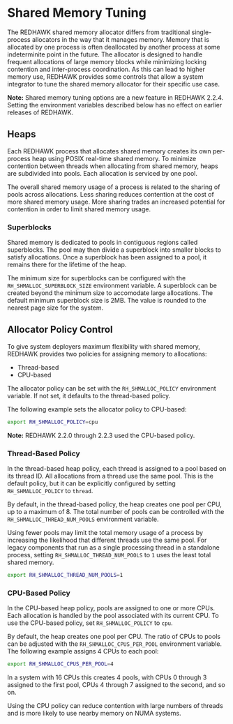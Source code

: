 # Shared Memory Tuning

The REDHAWK shared memory allocator differs from traditional single-process allocators in the way that it manages memory.
Memory that is allocated by one process is often deallocated by another process at some indeterminite point in the future.
The allocator is designed to handle frequent allocations of large memory blocks while minimizing locking contention and inter-process coordination.
As this can lead to higher memory use, REDHAWK provides some controls that allow a system integrator to tune the shared memory allocator for their specific use case.

**Note:** Shared memory tuning options are a new feature in REDHAWK 2.2.4.
Setting the environment variables described below has no effect on earlier releases of REDHAWK.

## Heaps

Each REDHAWK process that allocates shared memory creates its own per-process heap using POSIX real-time shared memory.
To minimize contention between threads when allocating from shared memory, heaps are subdivided into pools.
Each allocation is serviced by one pool.

The overall shared memory usage of a process is related to the sharing of pools across allocations.
Less sharing reduces contention at the cost of more shared memory usage.
More sharing trades an increased potential for contention in order to limit shared memory usage.

### Superblocks

Shared memory is dedicated to pools in contiguous regions called superblocks.
The pool may then divide a superblock into smaller blocks to satisfy allocations.
Once a superblock has been assigned to a pool, it remains there for the lifetime of the heap.

The minimum size for superblocks can be configured with the `RH_SHMALLOC_SUPERBLOCK_SIZE` environment variable.
A superblock can be created beyond the minimum size to accomodate large allocations.
The default minimum superblock size is 2MB.
The value is rounded to the nearest page size for the system.

## Allocator Policy Control

To give system deployers maximum flexibility with shared memory, REDHAWK provides two policies for assigning memory to allocations:

* Thread-based
* CPU-based

The allocator policy can be set with the `RH_SHMALLOC_POLICY` environment variable.
If not set, it defaults to the thread-based policy.

The following example sets the allocator policy to CPU-based:
```sh
export RH_SHMALLOC_POLICY=cpu
```

**Note:** REDHAWK 2.2.0 through 2.2.3 used the CPU-based policy.

### Thread-Based Policy

In the thread-based heap policy, each thread is assigned to a pool based on its thread ID.
All allocations from a thread use the same pool.
This is the default policy, but it can be explicitly configured by setting `RH_SHMALLOC_POLICY` to `thread`.

By default, in the thread-based policy, the heap creates one pool per CPU, up to a maximum of 8.
The total number of pools can be controlled with the `RH_SHMALLOC_THREAD_NUM_POOLS` environment variable.

Using fewer pools may limit the total memory usage of a process by increasing the likelihood that different threads use the same pool.
For legacy components that run as a single processing thread in a standalone process, setting `RH_SHMALLOC_THREAD_NUM_POOLS` to `1` uses the least total shared memory.

```sh
export RH_SHMALLOC_THREAD_NUM_POOLS=1
```

### CPU-Based Policy

In the CPU-based heap policy, pools are assigned to one or more CPUs.
Each allocation is handled by the pool associated with its current CPU.
To use the CPU-based policy, set `RH_SHMALLOC_POLICY` to `cpu`.

By default, the heap creates one pool per CPU.
The ratio of CPUs to pools can be adjusted with the `RH_SHMALLOC_CPUS_PER_POOL` environment variable.
The following example assigns 4 CPUs to each pool:
```sh
export RH_SHMALLOC_CPUS_PER_POOL=4
```
In a system with 16 CPUs this creates 4 pools, with CPUs 0 through 3 assigned to the first pool, CPUs 4 through 7 assigned to the second, and so on.

Using the CPU policy can reduce contention with large numbers of threads and is more likely to use nearby memory on NUMA systems.
